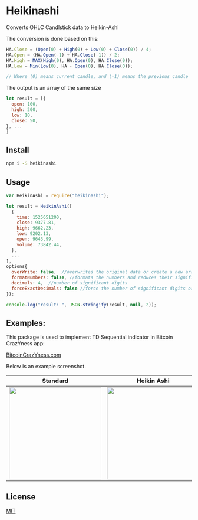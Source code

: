 # Heikinashi

Converts OHLC Candlstick data to Heikin-Ashi

The conversion is done based on this:

```javascript
HA.Close = (Open(0) + High(0) + Low(0) + Close(0)) / 4;
HA.Open = (HA.Open(-1) + HA.Close(-1)) / 2;
HA.High = MAX(High(0), HA.Open(0), HA.Close(0));
HA.Low = Min(Low(0), HA - Open(0), HA.Close(0));

// Where (0) means current candle, and (-1) means the previous candle
```

The output is an array of the same size

```javascript
let result = [{
  open: 100,
  high: 200,
  low: 10,
  close: 50,
}, ...
]
```

## Install

```bash
npm i -S heikinashi
```

## Usage

```javascript
var HeikinAshi = require("heikinashi");

let result = HeikinAshi([
  {
    time: 1525651200,
    close: 9377.81,
    high: 9662.23,
    low: 9202.13,
    open: 9643.99,
    volume: 73842.44,
  },
  ...
],
options{
  overWrite: false,  //overwrites the original data or create a new array
  formatNumbers: false, //formats the numbers and reduces their significant digits based on the values
  decimals: 4,  //number of significant digits
  forceExactDecimals: false //force the number of significant digits or reduce them if the number is high
});

console.log("result: ", JSON.stringify(result, null, 2));
```

## Examples:

This package is used to implement TD Sequential indicator in Bitcoin CrazYness app:

[BitcoinCrazYness.com](http://bitcoincrazyness.com)

Below is an example screenshot.
<center>

| Standard| Heikin Ashi |
| ------------- |-------------|
| <img src="https://raw.githubusercontent.com/ourarash/heikinashi/master/screenshots/standard.jpg" width="250"> | <img src="https://raw.githubusercontent.com/ourarash/heikinashi/master/screenshots/heikinashi.jpg" width="250"> |

</center>

## License

[MIT](http://vjpr.mit-license.org)

